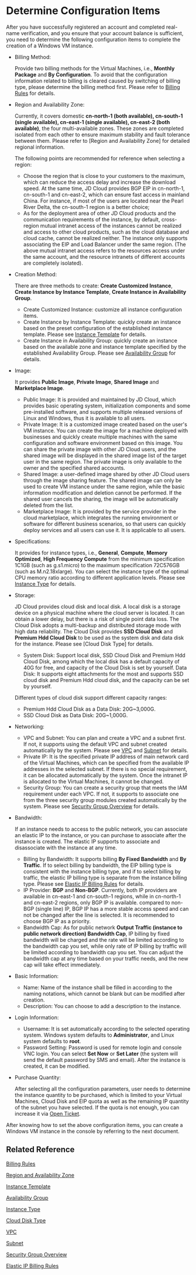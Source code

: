 # Determine Configuration Items
After you have successfully registered an account and completed real-name verification, and you ensure that your account balance is sufficient, you need to determine the following configuration items to complete the creation of a Windows VM instance.

* Billing Method:
   
   Provide two billing methods for the Virtual Machines, i.e., **Monthly Package** and **By Configuration**. To avoid that the configuration information related to billing is cleared caused by switching of billing type, please determine the billing method first. Please refer to [Billing Rules](../Pricing/Billing-Rules.md) for details.

* Region and Availability Zone:

	Currently, it covers domestic **cn-north-1 (both available), cn-south-1 (single available), cn-east-1 (single available), cn-east-2 (both available)**, the four multi-available zones. These zones are completed isolated from each other to ensure maximum stability and fault tolerance between them. Please refer to [Region and Availability Zone] for detailed regional information.

	The following points are recommended for reference when selecting a region:

	* Choose the region that is close to your customers to the maximum, which can reduce the access delay and increase the download speed. At the same time, JD Cloud provides BGP EIP in cn-north-1, cn-south-1 and cn-east-2, which can ensure fast access in mainland China. For instance, if most of the users are located near the Pearl River Delta, the cn-south-1 region is a better choice;
	* As for the deployment area of ​​other JD Cloud products and the communication requirements of the instance, by default, cross-region mutual intranet access of the instances cannot be realized and access to other cloud products, such as the cloud database and cloud cache, cannot be realized neither. The instance only supports associating the EIP and Load Balancer under the same region.
(The above mutual intranet access refers to the resources access under the same account, and the resource intranets of different accounts are completely isolated).

* Creation Method:
   
   There are three methods to create: **Create Customized Instance**, **Create Instance by Instance Template**, **Create Instance in Availability Group**.
    * Create Customized Instance: customize all instance configuration items.
    * Create Instance by Instance Template: quickly create an instance based on the preset configuration of the established instance template. Please see [Instance Template](../Operation-Guide/Instance-Template/Instance-Template-Overview.md) for details.
    * Create Instance in Availability Group: quickly create an instance based on the available zone and instance template specified by the established Availability Group. Please see [Availability Group](../../Availability-Group/Introduction/Product-Overview.md) for details.
* Image:
   
   It provides **Public Image**, **Private Image**, **Shared Image** and **Marketplace Image**.
   
   * Public Image: It is provided and maintained by JD Cloud, which provides basic operating system, initialization components and some pre-installed software, and supports multiple released versions of Linux and Windows, thus it is available to all users.
   * Private Image: It is a customized image created based on the user's VM instance. You can create the image for a machine deployed with businesses and quickly create multiple machines with the same configuration and software environment based on this image. You can share the private image with other JD Cloud users, and the shared image will be displayed in the shared image list of the target user in the same region. The private image is only available to the owner and the specified shared accounts.
   * Shared Image: a user-defined image shared by other JD Cloud users through the image sharing feature. The shared image can only be used to create VM instance under the same region, while the basic information modification and deletion cannot be performed. If the shared user cancels the sharing, the image will be automatically deleted from the list.
   * Marketplace Image: It is provided by the service provider in the cloud marketplace, which integrates the running environment or software for different business scenarios, so that users can quickly deploy services and all users can use it. It is applicable to all users.       
* Specifications:
    
    It provides for instance types, i.e., **General**, **Compute**, **Memory Optimized**, **High Frequency Compute** from the minimum specification 1C1GB (such as g.s1.micro) to the maximum specification 72C576GB (such as M.n2.18xlarge). You can select the instance type of the optimal CPU memory ratio according to different application levels. Please see [Instance Type](../Introduction/Instance-Type-Family.md) for details.
* Storage:
    
    JD Cloud provides cloud disk and local disk. A local disk is a storage device on a physical machine where the cloud server is located. It can obtain a lower delay, but there is a risk of single point data loss. The Cloud Disk adopts a multi-backup and distributed storage mode with high data reliability. The Cloud Disk provides **SSD Cloud Disk** and **Premium Hdd Cloud Disk** to be used as the system disk and data disk for the instance. Please see [Cloud Disk Type] for details.
    
    * System Disk: Support local disk, SSD Cloud Disk and Premium Hdd Cloud Disk, among which the local disk has a default capacity of 40G for free, and capacity of the Cloud Disk is set by yourself.
    Data Disk: It supports eight attachments for the most and supports SSD cloud disk and Premium Hdd cloud disk, and the capacity can be set by yourself.
    
   Different types of cloud  disk support different capacity ranges:
   
   * Premium Hdd Cloud Disk as a Data Disk: 20G~3,000G.                
   * SSD Cloud Disk as Data Disk: 20G~1,000G. 
 
* Networking:
    * VPC and Subnet: You can plan and create a VPC and a subnet first. If not, it supports using the default VPC and subnet created automatically by the system. Please see [VPC](http://docs.jdcloud.com/cn/virtual-private-cloud/product-overview) and [Subnet](http://docs.jdcloud.com/cn/virtual-private-cloud/subnet-features) for details.
    * Private IP: It is the specified private IP address of main network card of the Virtual Machines, which can be specified from the available IP addresses in the selected subnet. If there is no special requirement, it can be allocated automatically by the system. Once the intranet IP is allocated to the Virtual Machines, it cannot be changed.
    * Security Group: You can create a security group that meets the IAM requirement under each VPC. If not, it supports to associate one from the three security group modules created automatically by the system. Please see [Security Group Overview](http://docs.jdcloud.com/cn/virtual-private-cloud/security-group-features) for details.
 
 * Bandwidth:
   
	If an instance needs to access to the public network, you can associate an elastic IP to the instance, or you can purchase to associate after the instance is created. The elastic IP supports to associate and disassociate with the instance at any time.
    
    * Billing by Bandwidth: It supports billing **By Fixed Bandwidth** and **By Traffic**.  If to select billing by bandwidth, the EIP billing type is consistent with the instance billing type, and if to select billing by traffic, the elastic IP billing type is separate from the instance billing type. Please see [Elastic IP Billing Rules](../../../Networking/Elastic-IP/Pricing/Billing-Rules.md) for details.
    * IP Provider: **BGP** and **Non-BGP**. Currently, both IP providers are available in cn-east-1 and cn-south-1 regions, while in cn-north-1 and cn-east-2 regions, only BGP IP is available.  compared to non-BGP (single line) IP, BGP IP has a more stable access speed and can not be changed after the line is selected. It is recommended to choose BGP IP as a priority.
    * Bandwidth Cap: As for public network **Output Traffic (instance to public network direction) Bandwidth Cap**, IP billing by fixed bandwidth will be charged and the rate will be limited according to the bandwidth cap you set, while only rate of IP billing by traffic will be limited according to bandwidth cap you set. You can adjust the bandwidth cap at any time based on your traffic needs, and the new cap will take effect immediately.

* Basic Information:
    * Name: Name of the instance shall be filled in according to the naming notations, which cannot be blank but can be modified after creation.
    * Description: You can choose to add a description to the instance.

* Login Information:
    * Username: It is set automatically according to the selected operating system. Windows system defaults to **Administrator**, and Linux system defaults to **root**.
    * Password Setting: Password is used for remote login and console VNC login. You can select **Set Now** or **Set Later** (the system will send the default password by SMS and email). After the instance is created, it can be modified.


* Purchase Quantity:
   
   After selecting all the configuration parameters, user needs to determine the instance quantity to be purchased, which is limited to your Virtual Machines, Cloud Disk and EIP quota as well as the remaining IP quantity of the subnet you have selected. If the quota is not enough, you can increase it via [Open Ticket](https://ticket.jdcloud.com/myorder/submit). 

After knowing how to set the above configuration items, you can create a Windows VM instance in the console by referring to the next document.

## Related Reference

[Billing Rules](../Pricing/Billing-Rules.md)

[Region and Availability Zone](http://docs.jdcloud.com/cn/virtual-machines/regions-and-availabilityzones)

[Instance Template](../Operation-Guide/Instance-Template/Instance-Template-Overview.md)

[Availability Group](../../Availability-Group/Introduction/Product-Overview.md)

[Instance Type](../Introduction/Instance-Type-Family.md)

[Cloud Disk Type](http://docs.jdcloud.com/cn/cloud-disk-service/specifications)

[VPC](http://docs.jdcloud.com/cn/virtual-private-cloud/product-overview)

[Subnet](http://docs.jdcloud.com/cn/virtual-private-cloud/subnet-features)

[Security Group Overview](http://docs.jdcloud.com/cn/virtual-private-cloud/security-group-features)


[Elastic IP Billing Rules](../../../Networking/Elastic-IP/Pricing/Billing-Rules.md)




